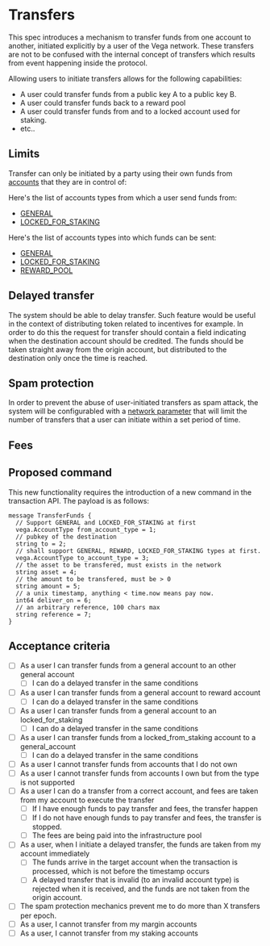 # Transfers

This spec introduces a mechanism to transfer funds from one account to another, initiated explicitly by a user of the Vega network.
These transfers are not to be confused with the internal concept of transfers which results from event happening inside the protocol.

Allowing users to initiate transfers allows for the following capabilities:
- A user could transfer funds from a public key A to a public key B.
- A user could transfer funds back to a reward pool
- A user could transfer funds from and to a locked account used for staking.
- etc..

## Limits
Transfer can only be initiated by a party using their own funds from [accounts](./0013-accounts.md) that they are in control of:

Here's the list of accounts types from which a user send funds from:
- [GENERAL](./0013-accounts.md)
- [LOCKED_FOR_STAKING](./0059-simple-staking-and-delegating.md)

Here's the list of accounts types into which funds can be sent:
- [GENERAL](./0013-accounts.md)
- [LOCKED_FOR_STAKING](./0059-simple-staking-and-delegating.md)
- [REWARD_POOL](./0056-rewards-overview.md)

## Delayed transfer
The system should be able to delay transfer. Such feature would be useful in the context of distributing token related to incentives for example.
In order to do this the request for transfer should contain a field indicating when the destination account should be credited. The funds should be taken straight away from the origin account, but distributed to the destination only once the time is reached.

## Spam protection
In order to prevent the abuse of user-initiated transfers as spam attack, the system will be configurabled with a [network parameter](./0054-network-parameters.md) that will limit the number of transfers that a user can initiate within a set period of time.

## Fees

## Proposed command
This new functionality requires the introduction of a new command in the transaction API. The payload is as follows:
```
message TransferFunds {
  // Support GENERAL and LOCKED_FOR_STAKING at first
  vega.AccountType from_account_type = 1;
  // pubkey of the destination
  string to = 2;
  // shall support GENERAL, REWARD, LOCKED_FOR_STAKING types at first.
  vega.AccountType to_account_type = 3;
  // the asset to be transfered, must exists in the network
  string asset = 4;
  // the amount to be transfered, must be > 0
  string amount = 5;
  // a unix timestamp, anything < time.now means pay now.
  int64 deliver_on = 6;
  // an arbitrary reference, 100 chars max
  string reference = 7;
}
```

## Acceptance criteria
- [ ] As a user I can transfer funds from a general account to an other general account
  - [ ] I can do a delayed transfer in the same conditions
- [ ] As a user I can transfer funds from a general account to reward account
  - [ ] I can do a delayed transfer in the same conditions
- [ ] As a user I can transfer funds from a general account to an locked_for_staking
  - [ ] I can do a delayed transfer in the same conditions
- [ ] As a user I can transfer funds from a locked_from_staking account to a general_account
  - [ ] I can do a delayed transfer in the same conditions
- [ ] As a user I cannot transfer funds from accounts that I do not own
- [ ] As a user I cannot transfer funds from accounts I own but from the type is not supported
- [ ] As a user I can do a transfer from a correct account, and fees are taken from my account to execute the transfer
  - [ ] If I have enough funds to pay transfer and fees, the transfer happen
  - [ ] If I do not have enough funds to pay transfer and fees, the transfer is stopped.
  - [ ] The fees are being paid into the infrastructure pool
- [ ] As a user, when I initiate a delayed transfer, the funds are taken from my account immediately
  - [ ] The funds arrive in the target account when the transaction is processed, which is not before the timestamp occurs
  - [ ] A delayed transfer that is invalid (to an invalid account type) is rejected when it is received, and the funds are not taken from the origin account.
- [ ] The spam protection mechanics prevent me to do more than X transfers per epoch.
- [ ] As a user, I cannot transfer from my margin accounts
- [ ] As a user, I cannot transfer from my staking accounts